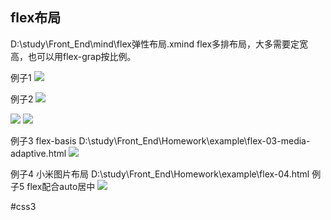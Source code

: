 ## flex布局
D:\study\Front_End\mind\flex弹性布局.xmind
flex多排布局，大多需要定宽高，也可以用flex-grap按比例。

例子1
![](https://cdn.jsdelivr.net/gh/erichen1995/MarkdownPhotos@master/img/20201022145400.png)

例子2
![](https://cdn.jsdelivr.net/gh/erichen1995/MarkdownPhotos@master/img/20201022150435.png)

<img src="https://cdn.jsdelivr.net/gh/erichen1995/MarkdownPhotos@master/img/20201022150712.png"/>

<img src="https://cdn.jsdelivr.net/gh/erichen1995/MarkdownPhotos@master/img/20201022151002.png"/>

例子3
flex-basis
D:\study\Front_End\Homework\example\flex-03-media-adaptive.html
<img src="https://cdn.jsdelivr.net/gh/erichen1995/MarkdownPhotos@master/img/20201022162307.png"/>

例子4
小米图片布局
D:\study\Front_End\Homework\example\flex-04.html
例子5
flex配合auto居中
<img src="https://cdn.jsdelivr.net/gh/erichen1995/MarkdownPhotos@master/img/20201023092324.png"/>



#css3